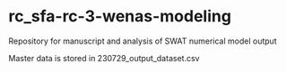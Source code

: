# rc_sfa-rc-3-wenas-modeling
Repository for manuscript and analysis of SWAT numerical model output 

Master data is stored in 230729_output_dataset.csv
